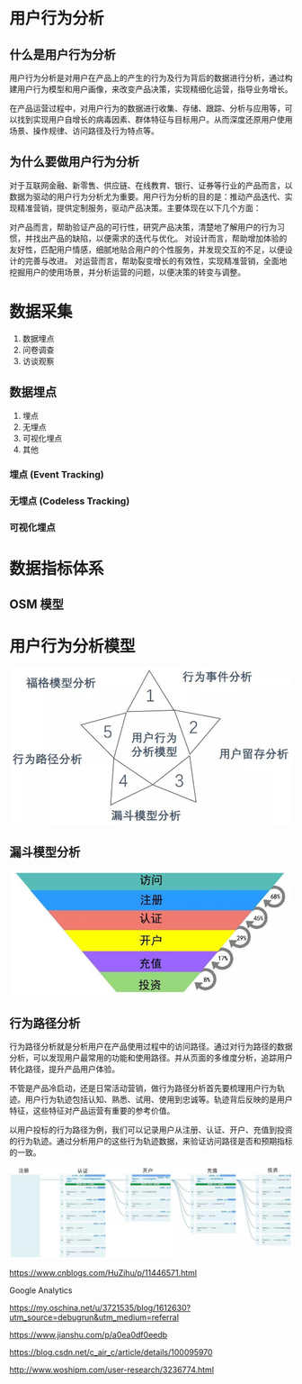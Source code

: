 
# 用户行为分析

## 什么是用户行为分析
用户行为分析是对用户在产品上的产生的行为及行为背后的数据进行分析，通过构建用户行为模型和用户画像，来改变产品决策，实现精细化运营，指导业务增长。

在产品运营过程中，对用户行为的数据进行收集、存储、跟踪、分析与应用等，可以找到实现用户自增长的病毒因素、群体特征与目标用户。从而深度还原用户使用场景、操作规律、访问路径及行为特点等。

## 为什么要做用户行为分析
对于互联网金融、新零售、供应链、在线教育、银行、证券等行业的产品而言，以数据为驱动的用户行为分析尤为重要。用户行为分析的目的是：推动产品迭代、实现精准营销，提供定制服务，驱动产品决策。主要体现在以下几个方面：

对产品而言，帮助验证产品的可行性，研究产品决策，清楚地了解用户的行为习惯，并找出产品的缺陷，以便需求的迭代与优化。
对设计而言，帮助增加体验的友好性，匹配用户情感，细腻地贴合用户的个性服务，并发现交互的不足，以便设计的完善与改进。
对运营而言，帮助裂变增长的有效性，实现精准营销，全面地挖掘用户的使用场景，并分析运营的问题，以便决策的转变与调整。

# 数据采集
1. 数据埋点
2. 问卷调查
3. 访谈观察

## 数据埋点
1. 埋点
2. 无埋点
3. 可视化埋点
4. 其他

### 埋点 (Event Tracking)

### 无埋点 (Codeless Tracking)

### 可视化埋点

# 数据指标体系

## OSM 模型

# 用户行为分析模型

![x](./event-tracking/1.jpeg)


## 漏斗模型分析
![x](./event-tracking/2.jpeg)

## 行为路径分析
行为路径分析就是分析用户在产品使用过程中的访问路径。通过对行为路径的数据分析，可以发现用户最常用的功能和使用路径。并从页面的多维度分析，追踪用户转化路径，提升产品用户体验。

不管是产品冷启动，还是日常活动营销，做行为路径分析首先要梳理用户行为轨迹。用户行为轨迹包括认知、熟悉、试用、使用到忠诚等。轨迹背后反映的是用户特征，这些特征对产品运营有重要的参考价值。

以用户投标的行为路径为例，我们可以记录用户从注册、认证、开户、充值到投资的行为轨迹。通过分析用户的这些行为轨迹数据，来验证访问路径是否和预期指标的一致。

![x](./event-tracking/3.jpeg)




https://www.cnblogs.com/HuZihu/p/11446571.html

Google Analytics

https://my.oschina.net/u/3721535/blog/1612630?utm_source=debugrun&utm_medium=referral

https://www.jianshu.com/p/a0ea0df0eedb

https://blog.csdn.net/c_air_c/article/details/100095970

http://www.woshipm.com/user-research/3236774.html